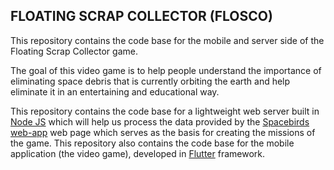 ## FLOATING SCRAP COLLECTOR (FLOSCO)

This repository contains the code base for the mobile and server side of the Floating Scrap Collector game.

The goal of this video game is to help people understand the importance of eliminating space debris that is currently orbiting the earth and help eliminate it in an entertaining and educational way.

This repository contains the code base for a lightweight web server built in [Node JS](https://nodejs.org) which will help us process the data provided by the [Spacebirds web-app](https://worldwind.arc.nasa.gov/spacebirds) web page which serves as the basis for creating the missions of the game. This repository also contains the code base for the mobile application (the video game), developed in [Flutter](https://flutter.dev) framework.